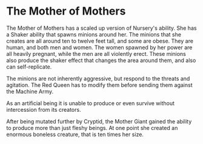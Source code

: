# The Mother of Mothers
The Mother of Mothers has a scaled up version of Nursery's ability. She has a Shaker ability that spawns minions around her. The minions that she creates are all around ten to twelve feet tall, and some are obese. They are human, and both men and women. The women spawned by her power are all heavily pregnant, while the men are all violently erect. These minions also produce the shaker effect that changes the area around them,  and also can self-replicate.

The minions are not inherently aggressive, but respond to the threats and agitation. The Red Queen has to modify them before sending them against the Machine Army.

As an artificial being it is unable to produce or even survive without intercession from its creators.

After being mutated further by Cryptid, the Mother Giant gained the ability to produce more than just fleshy beings. At one point she created an enormous boneless creature, that is ten times her size.
